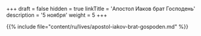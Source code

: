 +++
draft = false
hidden = true
linkTitle = 'Апостол Иаков брат Господень'
description = '5 ноября'
weight = 5
+++

{{% include file="content/ru/lives/apostol-iakov-brat-gospoden.md" %}}
